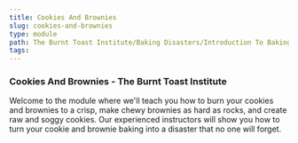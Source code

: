 ```yaml
---
title: Cookies And Brownies
slug: cookies-and-brownies
type: module
path: The Burnt Toast Institute/Baking Disasters/Introduction To Baking Disasters/Cookies And Brownies
tags:
---
```


### Cookies And Brownies - The Burnt Toast Institute

Welcome to the module where we'll teach you how to burn your cookies and brownies to a crisp, make chewy brownies as hard as rocks, and create raw and soggy cookies. Our experienced instructors will show you how to turn your cookie and brownie baking into a disaster that no one will forget.
